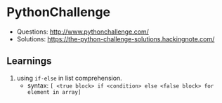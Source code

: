 # PythonChallenge

- Questions: http://www.pythonchallenge.com/
- Solutions: https://the-python-challenge-solutions.hackingnote.com/

## Learnings

1.  using `if-else` in list comprehension.
    - syntax:
      `[ <true block> if <condition> else <false block> for element in array]`
